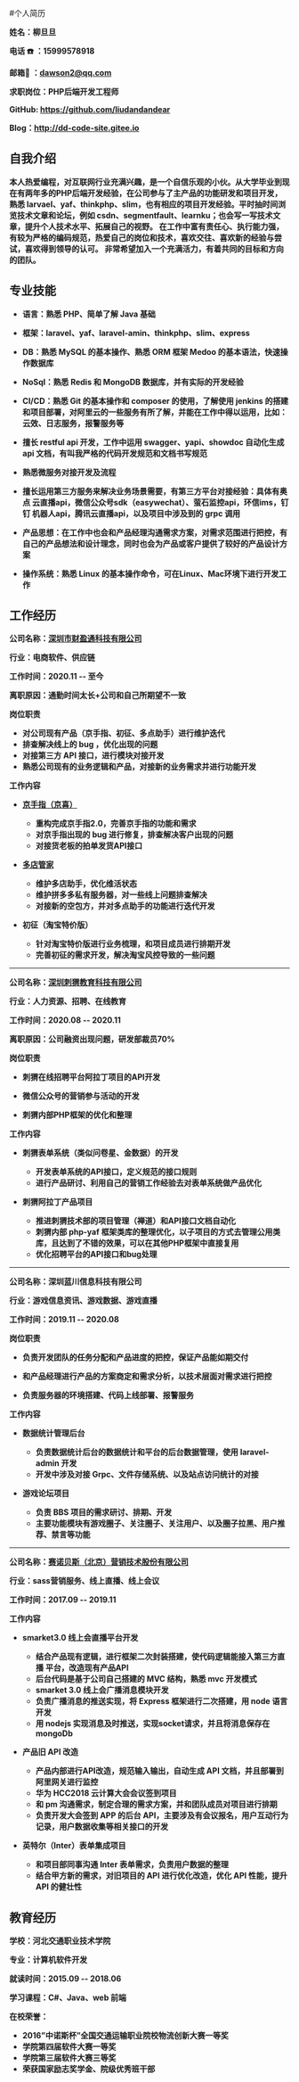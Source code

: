 #个人简历

**姓名：柳旦旦**

**电话 ☎️ ：15999578918** 

**邮箱📮 ：dawson2@qq.com** 

**求职岗位：PHP后端开发⼯程师** 

**GitHub: https://github.com/liudandandear** 

**Blog：http://dd-code-site.gitee.io**

## **⾃我介绍** 

**本⼈热爱编程，对互联⽹⾏业充满兴趣，是⼀个⾃信乐观的⼩伙。从⼤学毕业到现在有两年多的PHP后端开发经验，在公司参与了主产品的功能研发和项⽬开发，熟悉 larvael、yaf、thinkphp、slim，也有相应的项⽬开发经验。平时抽时间浏览技术⽂章和论坛，例如 csdn、segmentfault、learnku；也会写⼀写技术⽂章，提升个⼈技术⽔平、拓展⾃⼰的视野。 在⼯作中富有责任⼼、执⾏能⼒强，有较为严格的编码规范，热爱⾃⼰的岗位和技术，喜欢交往、喜欢新的经验与尝试，喜欢得到领导的认可。 ⾮常希望加⼊⼀个充满活⼒，有着共同的⽬标和⽅向的团队。**

## **专业技能**

- **语⾔：熟悉 PHP、简单了解 Java 基础**

- **框架：laravel、yaf、laravel-amin、thinkphp、slim、express**

- **DB：熟悉 MySQL 的基本操作、熟悉 ORM 框架 Medoo 的基本语法，快速操作数据库**

- **NoSql：熟悉 Redis 和 MongoDB 数据库，并有实际的开发经验**

- **CI/CD：熟悉 Git 的基本操作和 composer 的使⽤，了解使⽤ jenkins 的搭建和项⽬部署，对阿⾥云的⼀些服务有所了解，并能在⼯作中得以运⽤，⽐如：云效、⽇志服务，报警服务等**

- **擅⻓ restful api 开发，⼯作中运⽤ swagger、yapi、showdoc ⾃动化⽣成 api ⽂档，有叫我严格的代码开发规范和文档书写规范**
- **熟悉微服务对接开发及流程**

- **擅⻓运⽤第三⽅服务来解决业务场景需要，有第三⽅平台对接经验：具体有奥点 云直播api，微信公众号sdk（easywechat）、萤⽯监控api，环信ims，钉钉 机器⼈api，腾讯云直播api，以及项⽬中涉及到的 grpc 调⽤**

- **产品思想：在⼯作中也会和产品经理沟通需求⽅案，对需求范围进⾏把控，有⾃⼰的产品想法和设计理念，同时也会为产品或客户提供了较好的产品设计⽅案**

- **操作系统：熟悉 Linux 的基本操作命令，可在Linux、Mac环境下进⾏开发⼯作**

## **⼯作经历**

**公司名称：[深圳市财盈通科技有限公司](https://www.91cyt.com/)**

**⾏业：电商软件、供应链**

**⼯作时间：2020.11 -- ⾄今**

**离职原因：通勤时间太长+公司和自己所期望不一致**

**岗位职责**

- **对公司现有产品（京手指、初征、多点助手）进行维护迭代**
- **排查解决线上的 bug ，优化出现的问题**
- **对接第三方 API 接口，进行模块对接开发**
- **熟悉公司现有的业务逻辑和产品，对接新的业务需求并进行功能开发**

**工作内容**

- **[京手指（京喜）](http://www.91jsz.com/#/homePage)**
  
  - **重构完成京手指2.0，完善京手指的功能和需求**
  - **对京手指出现的 bug 进行修复，排查解决客户出现的问题**
  - **对接货老板的拍单发货API接口**
  
- **[多店管家](http://www.duodiangj.com/home)**
  
  - **维护多店助手，优化维活状态**
  - **维护拼多多私有服务器，对一些线上问题排查解决**
  - **对接新的空包方，并对多点助手的功能进行迭代开发**
  
- **初征（淘宝特价版）**
  
  - **针对淘宝特价版进行业务梳理，和项目成员进行排期开发**
  - **完善初征的需求开发，解决淘宝风控导致的一些问题**

------

**公司名称：[深圳刺猬教育科技有限公司](https://www.ciwei.net/internship)**

**⾏业：人力资源、招聘、在线教育**

**⼯作时间：2020.08 -- 2020.11**

**离职原因：公司融资出现问题，研发部裁员70%**

**岗位职责**

- **刺猬在线招聘平台阿拉丁项目的API开发**

- **微信公众号的营销参与活动的开发**

- **刺猬内部PHP框架的优化和整理**

**⼯作内容**

- **刺猬表单系统（类似问卷星、金数据）的开发**
  - **开发表单系统的API接口，定义规范的接口规则**
  - **进行产品研讨、利用自己的营销工作经验去对表单系统做产品优化**

- **刺猬阿拉丁产品项目**
  - **推进刺猬技术部的项目管理（禅道）和API接口文档自动化**
  - **刺猬内部 php-yaf 框架类库的整理优化，以子项目的方式去管理公用类库，且达到了不错的效果，可以在其他PHP框架中直接复用**
  - **优化招聘平台的API接口和bug处理**

------

**公司名称：深圳蓝川信息科技有限公司**

**⾏业：游戏信息资讯、游戏数据、游戏直播**

**⼯作时间：2019.11 -- 2020.08**

**岗位职责**

- **负责开发团队的任务分配和产品进度的把控，保证产品能如期交付**

- **和产品经理进⾏产品的⽅案商定和需求分析，以技术层⾯对需求进⾏把控**

- **负责服务器的环境搭建、代码上线部署、报警服务**

**⼯作内容**

- **数据统计管理后台**
  - **负责数据统计后台的数据统计和平台的后台数据管理，使⽤ laravel-admin 开发**
  - **开发中涉及对接 Grpc、⽂件存储系统、以及站点访问统计的对接**

- **游戏论坛项⽬**
  - **负责 BBS 项⽬的需求研讨、排期、开发**
  - **主要功能模块有游戏圈⼦、关注圈⼦、关注⽤户、以及圈⼦拉⿊、⽤户推荐、禁⾔等功能**

------

**公司名称：[赛诺⻉斯（北京）营销技术股份有限公司](https://www.sinobasedm.com/)**

**⾏业：sass营销服务、线上直播、线上会议**

**⼯作时间：2017.09 -- 2019.11**

**工作内容**

- **smarket3.0 线上会直播平台开发**
  - **结合产品现有逻辑，进⾏框架⼆次封装搭建，使代码逻辑能接⼊第三⽅直播 平台，改造现有产品API**
  - **后台代码是基于公司⾃⼰搭建的 MVC 结构，熟悉 mvc 开发模式**
  - **smarket 3.0 线上会⼴播消息模块开发**
  - **负责⼴播消息的推送实现，将 Express 框架进⾏⼆次搭建，⽤ node 语⾔ 开发**
  - **⽤ nodejs 实现消息及时推送，实现socket请求，并且将消息保存在 mongoDb**
- **产品旧 API 改造**
  - **产品内部进⾏API改造，规范输⼊输出，⾃动⽣成 API ⽂档，并且部署到阿⾥⽹关进⾏监控**
  - **华为 HCC2018 云计算⼤会会议签到项⽬**
  - **和 pm 沟通需求，制定合理的需求⽅案，并和团队成员对项⽬进⾏排期**
  - **负责开发⼤会签到 APP 的后台 API，主要涉及有会议报名，⽤户互动⾏为记录，⽤户数据收集等相关接⼝的开发**

- **英特尔（Inter）表单集成项⽬**
  - **和项⽬部同事沟通 Inter 表单需求，负责⽤户数据的整理**
  - **结合甲⽅新的需求，对旧项⽬的 API 进⾏优化改造，优化 API 性能，提升 API 的健壮性**



## **教育经历**

**学校：河北交通职业技术学院**

**专业：计算机软件开发**

**就读时间：2015.09 -- 2018.06**

**学习课程：C#、Java、web 前端**

**在校荣誉：**

- **2016”中诺斯杯”全国交通运输职业院校物流创新⼤赛⼀等奖**
- **学院第四届软件⼤赛⼀等奖**
- **学院第三届软件⼤赛三等奖**
- **荣获国家励志奖学⾦、院级优秀班⼲部**